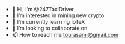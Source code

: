 - 👋 Hi, I’m @247TaxiDriver
- 👀 I’m interested in mining new crypto
- 🌱 I’m currently learning IoTeX
- 💞️ I’m looking to collaborate on 
- 📫 How to reach me tourasami@gmail.com

<!---
247TaxiDriver/247TaxiDriver is a ✨ special ✨ repository because its `README.md` (this file) appears on your GitHub profile.
You can click the Preview link to take a look at your changes.
--->
